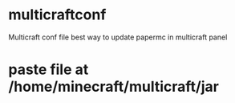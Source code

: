 # multicraftconf
Multicraft conf file
best way to update papermc in multicraft panel 

# paste file at /home/minecraft/multicraft/jar
